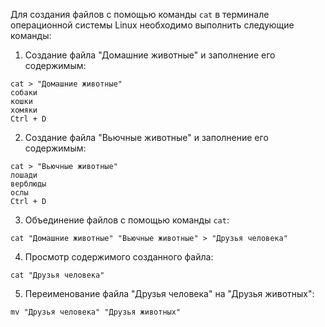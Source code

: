 Для создания файлов с помощью команды `cat` в терминале операционной системы Linux необходимо выполнить следующие команды:

1. Создание файла "Домашние животные" и заполнение его содержимым:

```
cat > "Домашние животные"
собаки
кошки
хомяки
Ctrl + D
```

2. Создание файла "Вьючные животные" и заполнение его содержимым:

```
cat > "Вьючные животные"
лошади
верблюды
ослы
Ctrl + D
```

3. Объединение файлов с помощью команды `cat`:

```
cat "Домашние животные" "Вьючные животные" > "Друзья человека"
```

4. Просмотр содержимого созданного файла:

```
cat "Друзья человека"
```

5. Переименование файла "Друзья человека" на "Друзья животных":

```
mv "Друзья человека" "Друзья животных"
```